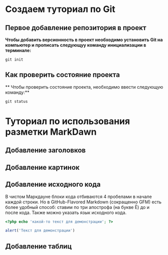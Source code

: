 # Создаем туториал по Git

## Первое добавление репозитория в проект

 **Чтобы добавить версионность в проект необходимо установить Git на компьютер и прописать следующуу команду инициализации в терминале:**
 ```fix
 git init 
 ```

 ## Как проверить состояние проекта

 ** Чтобы проверить состояние проекта, необходимо ввести следующую команду:**
 ```fix
 git status
 ```
  
  # Туториал по использования разметки MarkDawn

  ## Добавление заголовков 



  ## Добавление картинок



  ## Добавление исходного кода


В чистом Маркдауне блоки кода отбиваются 4 пробелами в
начале каждой строки.
Но в GitHub-Flavored Markdown (сокращенно GFM) есть
более удобный способ: ставим по три апострофа (на букве
Ё) до и после кода. Также можно указать язык исходного
кода.

```php
<?php echo 'какой-то текст для демонстрации'; ?>
```

```js
alert('Текст для демонстрации')
```



  ## Добавление таблиц